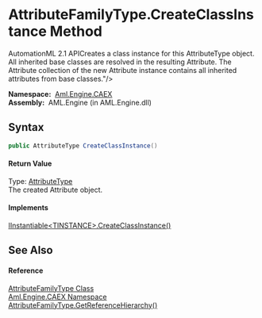 AttributeFamilyType.CreateClassInstance Method
==============================================
AutomationML 2.1 APICreates a class instance for this AttributeType object. All inherited base classes are resolved in the resulting Attribute. The Attribute collection of the new Attribute instance contains all inherited attributes from base classes."/>

  **Namespace:**  [Aml.Engine.CAEX][1]  
  **Assembly:**  AML.Engine (in AML.Engine.dll)

Syntax
------

```csharp
public AttributeType CreateClassInstance()
```

#### Return Value
Type: [AttributeType][2]  
The created Attribute object.
#### Implements
[IInstantiable&lt;TINSTANCE>.CreateClassInstance()][3]  


See Also
--------

#### Reference
[AttributeFamilyType Class][4]  
[Aml.Engine.CAEX Namespace][1]  
[AttributeFamilyType.GetReferenceHierarchy()][5]  

[1]: ../README.md
[2]: ../AttributeType/README.md
[3]: ../IInstantiable_1/CreateClassInstance.md
[4]: README.md
[5]: GetReferenceHierarchy.md
[6]: https://www.automationml.org
[7]: ../../icons/logoShade.png